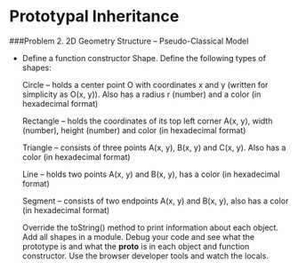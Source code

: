 # Prototypal Inheritance

###Problem 2. 2D Geometry Structure – Pseudo-Classical Model

*   Define a function constructor Shape. Define the following types of shapes:
   
    Circle – holds a center point O with coordinates x and y (written for simplicity as O(x, y)).
    Also has a radius r (number) and a color (in hexadecimal format)

    Rectangle – holds the coordinates of its top left corner A(x, y), width (number), 
    height (number) and color (in hexadecimal format)
    
    Triangle – consists of three points A(x, y), B(x, y) and C(x, y). Also has a color (in hexadecimal format)
    
    Line – holds two points A(x, y) and B(x, y), has a color (in hexadecimal format)
    
    Segment – consists of two endpoints A(x, y) and B(x, y), also has a color (in hexadecimal format)
    
    Override the toString() method to print information about each object. Add all shapes in a module.
    Debug your code and see what the prototype is and what the __proto__ is in each object and function 
    constructor. Use the browser developer tools and watch the locals.
